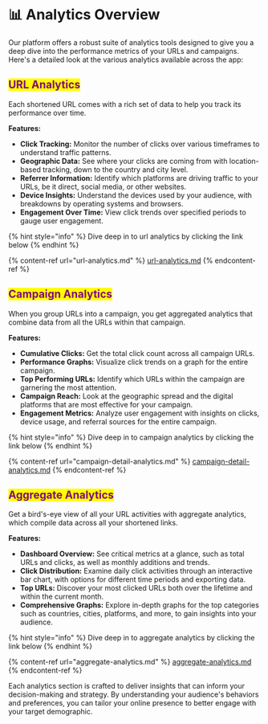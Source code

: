 # 📊 Analytics Overview

Our platform offers a robust suite of analytics tools designed to give you a deep dive into the performance metrics of your URLs and campaigns. Here's a detailed look at the various analytics available across the app:

## <mark style="color:purple;">URL Analytics</mark>

Each shortened URL comes with a rich set of data to help you track its performance over time.

**Features:**

* **Click Tracking:** Monitor the number of clicks over various timeframes to understand traffic patterns.
* **Geographic Data:** See where your clicks are coming from with location-based tracking, down to the country and city level.
* **Referrer Information:** Identify which platforms are driving traffic to your URLs, be it direct, social media, or other websites.
* **Device Insights:** Understand the devices used by your audience, with breakdowns by operating systems and browsers.
* **Engagement Over Time:** View click trends over specified periods to gauge user engagement.

{% hint style="info" %}
Dive deep in to url analytics by clicking the link below
{% endhint %}

{% content-ref url="url-analytics.md" %}
[url-analytics.md](url-analytics.md)
{% endcontent-ref %}

## <mark style="color:purple;">Campaign Analytics</mark>

When you group URLs into a campaign, you get aggregated analytics that combine data from all the URLs within that campaign.

**Features:**

* **Cumulative Clicks:** Get the total click count across all campaign URLs.
* **Performance Graphs:** Visualize click trends on a graph for the entire campaign.
* **Top Performing URLs:** Identify which URLs within the campaign are garnering the most attention.
* **Campaign Reach:** Look at the geographic spread and the digital platforms that are most effective for your campaign.
* **Engagement Metrics:** Analyze user engagement with insights on clicks, device usage, and referral sources for the entire campaign.

{% hint style="info" %}
Dive deep in to campaign analytics by clicking the link below
{% endhint %}

{% content-ref url="campaign-detail-analytics.md" %}
[campaign-detail-analytics.md](campaign-detail-analytics.md)
{% endcontent-ref %}

## <mark style="color:purple;">Aggregate Analytics</mark>

Get a bird's-eye view of all your URL activities with aggregate analytics, which compile data across all your shortened links.

**Features:**

* **Dashboard Overview:** See critical metrics at a glance, such as total URLs and clicks, as well as monthly additions and trends.
* **Click Distribution:** Examine daily click activities through an interactive bar chart, with options for different time periods and exporting data.
* **Top URLs:** Discover your most clicked URLs both over the lifetime and within the current month.
* **Comprehensive Graphs:** Explore in-depth graphs for the top categories such as countries, cities, platforms, and more, to gain insights into your audience.

{% hint style="info" %}
Dive deep in to aggregate analytics by clicking the link below
{% endhint %}

{% content-ref url="aggregate-analytics.md" %}
[aggregate-analytics.md](aggregate-analytics.md)
{% endcontent-ref %}

Each analytics section is crafted to deliver insights that can inform your decision-making and strategy. By understanding your audience's behaviors and preferences, you can tailor your online presence to better engage with your target demographic.

